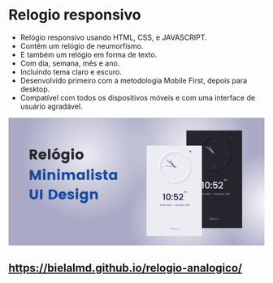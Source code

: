 # Relogio responsivo

- Relógio responsivo usando HTML, CSS, e JAVASCRIPT.
- Contém um relógio de neumorfismo.
- E também um relógio em forma de texto.
- Com dia, semana, mês e ano.
- Incluindo tema claro e escuro.
- Desenvolvido primeiro com a metodologia Mobile First, depois para desktop.
- Compatível com todos os dispositivos móveis e com uma interface de usuário agradável.


![Clock ui](/preview.png)
## https://bielalmd.github.io/relogio-analogico/
